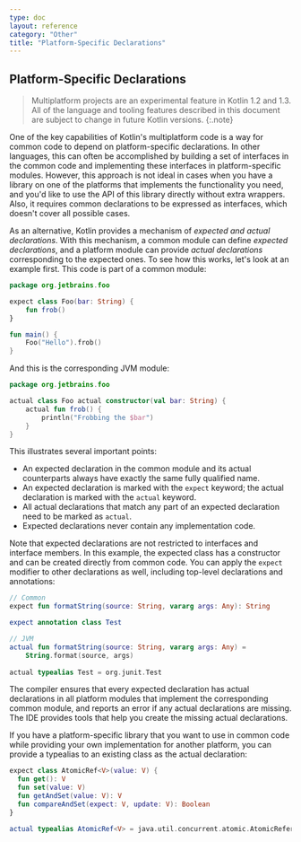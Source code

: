 ```yaml
---
type: doc
layout: reference
category: "Other"
title: "Platform-Specific Declarations"
---
```


## Platform-Specific Declarations

> Multiplatform projects are an experimental feature in Kotlin 1.2 and 1.3. All of the language
and tooling features described in this document are subject to change in future Kotlin versions.
{:.note}

One of the key capabilities of Kotlin's multiplatform code is a way for common code to
depend on platform-specific declarations. In other languages, this can often be accomplished
by building a set of interfaces in the common code and implementing these interfaces in platform-specific
modules. However, this approach is not ideal in cases when you have a library on one of the platforms
that implements the functionality you need, and you'd like to use the API of this library directly
without extra wrappers. Also, it requires common declarations to be expressed as interfaces, which
doesn't cover all possible cases.

As an alternative, Kotlin provides a mechanism of _expected and actual declarations_.
With this mechanism, a common module can define _expected declarations_, and a platform module
can provide _actual declarations_ corresponding to the expected ones. 
To see how this works, let's look at an example first. This code is part of a common module:



```kotlin
package org.jetbrains.foo

expect class Foo(bar: String) {
    fun frob()
}

fun main() {
    Foo("Hello").frob()
}
```


And this is the corresponding JVM module:



```kotlin
package org.jetbrains.foo

actual class Foo actual constructor(val bar: String) {
    actual fun frob() {
        println("Frobbing the $bar")
    }
}
```


This illustrates several important points:

  * An expected declaration in the common module and its actual counterparts always
    have exactly the same fully qualified name.
  * An expected declaration is marked with the `expect` keyword; the actual declaration
    is marked with the `actual` keyword.
  * All actual declarations that match any part of an expected declaration need to be marked
    as `actual`.
  * Expected declarations never contain any implementation code.

Note that expected declarations are not restricted to interfaces and interface members.
In this example, the expected class has a constructor and can be created directly from common code.
You can apply the `expect` modifier to other declarations as well, including top-level declarations and
annotations:



```kotlin
// Common
expect fun formatString(source: String, vararg args: Any): String

expect annotation class Test

// JVM
actual fun formatString(source: String, vararg args: Any) =
    String.format(source, args)
    
actual typealias Test = org.junit.Test
```


The compiler ensures that every expected declaration has actual declarations in all platform
modules that implement the corresponding common module, and reports an error if any actual declarations are 
missing. The IDE provides tools that help you create the missing actual declarations.

If you have a platform-specific library that you want to use in common code while providing your own
implementation for another platform, you can provide a typealias to an existing class as the actual
declaration:



```kotlin
expect class AtomicRef<V>(value: V) {
  fun get(): V
  fun set(value: V)
  fun getAndSet(value: V): V
  fun compareAndSet(expect: V, update: V): Boolean
}

actual typealias AtomicRef<V> = java.util.concurrent.atomic.AtomicReference<V>
```
